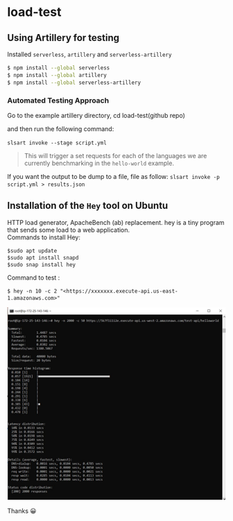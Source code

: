 # load-test

## Using Artillery for testing

Installed `serverless`, `artillery` and `serverless-artillery`


```bash
$ npm install --global serverless
$ npm install --global artillery
$ npm install --global serverless-artillery
```
### Automated Testing Approach
Go to the example artillery directory, cd load-test(github repo)

and then run the following command:

`slsart invoke --stage script.yml`

> This will trigger a set requests for each of the languages we are currently benchmarking in the `hello-world` example.

If you want the output to be dump to a file,  file as follow:
`slsart invoke -p script.yml > results.json`


## Installation of the `Hey` tool on Ubuntu 
HTTP load generator, ApacheBench (ab) replacement.
hey is a tiny program that sends some load to a web application.<br/>
Commands to install Hey:

```
$sudo apt update
$sudo apt install snapd
$sudo snap install hey
```

Command to test :
```
$ hey -n 10 -c 2 "<https://xxxxxxx.execute-api.us-east-1.amazonaws.com>"
```

<img src="/2000_Request1.JPG" width="650">



Thanks :grinning:

